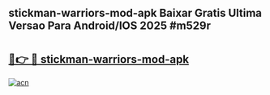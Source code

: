 ## stickman-warriors-mod-apk Baixar Gratis Ultima Versao Para Android/IOS 2025 #m529r

# <h2><a href="https://ainizakaria.my?title=stickman-warriors-mod-apk&ref=20M">🔗👉 🔴 stickman-warriors-mod-apk</a></h2>

[![acn](https://github.com/user-attachments/assets/0f9c940e-d8b0-45ae-aac7-cd30a18b3e1c)](https://ainizakaria.my?title=stickman-warriors-mod-apk&ref=20M)

